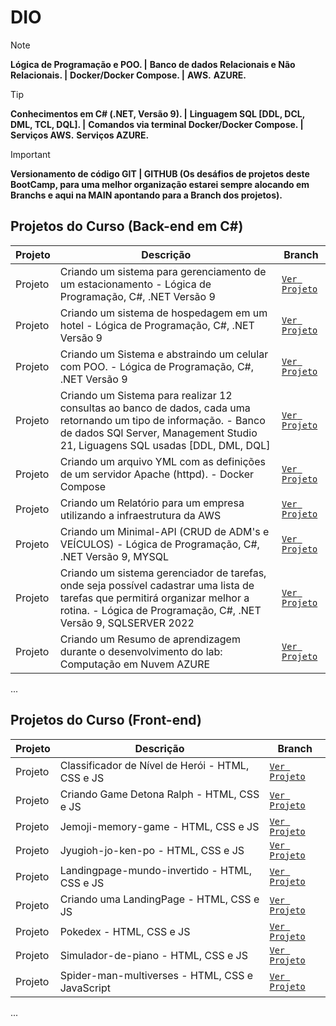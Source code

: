 # DIO

> [!NOTE]
> **Lógica de Programação e POO. |**
> **Banco de dados Relacionais e Não Relacionais. |**
> **Docker/Docker Compose. |**
> **AWS.**
> **AZURE.**

> [!TIP]
> **Conhecimentos em C# (.NET, Versão 9). |**
> **Linguagem SQL [DDL, DCL, DML, TCL, DQL]. |**
> **Comandos via terminal Docker/Docker Compose. |**
> **Serviços AWS.**
> **Serviços AZURE.**

> [!IMPORTANT]
> **Versionamento de código GIT | GITHUB (Os desáfios de projetos deste BootCamp, para uma melhor organização estarei sempre alocando em Branchs e aqui na MAIN apontando para a Branch dos projetos).**
>

## Projetos do Curso (Back-end em C#)

| Projeto | Descrição | Branch |
|--------|-----------|--------|
| Projeto | Criando um sistema para gerenciamento de um estacionamento - Lógica de Programação, C#, .NET Versão 9  | [`Ver Projeto`](https://github.com/mauriciocampos1234/DIO-BOOT-CAMP/tree/Desafio-01) |
| Projeto | Criando um sistema de hospedagem em um hotel - Lógica de Programação, C#, .NET Versão 9  | [`Ver Projeto`](https://github.com/mauriciocampos1234/DIO-BOOT-CAMP/tree/Desafio-02) |
| Projeto | Criando um Sistema e abstraindo um celular com POO. - Lógica de Programação, C#, .NET Versão 9  | [`Ver Projeto`](https://github.com/mauriciocampos1234/DIO-BOOT-CAMP/tree/Desafio-03) |
| Projeto | Criando um Sistema para realizar 12 consultas ao banco de dados, cada uma retornando um tipo de informação. - Banco de dados SQl Server, Management Studio 21, Liguagens SQL usadas [DDL, DML, DQL]  | [`Ver Projeto`](https://github.com/mauriciocampos1234/DIO-BOOT-CAMP/tree/Desafio-04) |
| Projeto | Criando um arquivo YML com as definições de um servidor Apache (httpd). - Docker Compose  | [`Ver Projeto`](https://github.com/mauriciocampos1234/DIO-BOOT-CAMP/tree/Desafio-05) |
| Projeto | Criando um Relatório para um empresa utilizando a infraestrutura da AWS  | [`Ver Projeto`](https://github.com/mauriciocampos1234/DIO-BOOT-CAMP/tree/Desafio-06) |
| Projeto | Criando um Minimal-API (CRUD de ADM's e VEÍCULOS) - Lógica de Programação, C#, .NET Versão 9, MYSQL  | [`Ver Projeto`](https://github.com/mauriciocampos1234/DIO-BOOT-CAMP/tree/Desafio-07) |
| Projeto | Criando um sistema gerenciador de tarefas, onde seja possível cadastrar uma lista de tarefas que permitirá organizar melhor a rotina. - Lógica de Programação, C#, .NET Versão 9, SQLSERVER 2022  | [`Ver Projeto`](https://github.com/mauriciocampos1234/DIO-BOOT-CAMP/tree/Desafio-08) |
| Projeto | Criando um Resumo de aprendizagem durante o desenvolvimento do lab: Computação em Nuvem AZURE  | [`Ver Projeto`](https://github.com/mauriciocampos1234/DIO-BOOT-CAMP/tree/Desafio-09) |
...

## Projetos do Curso (Front-end)

| Projeto | Descrição | Branch |
|--------|-----------|--------|
| Projeto | Classificador de Nível de Herói - HTML, CSS e JS  | [`Ver Projeto`](https://github.com/mauriciocampos1234/Dio_Hi_Happy/tree/Desafio_03) | 
| Projeto | Criando Game Detona Ralph - HTML, CSS e JS  | [`Ver Projeto`](https://github.com/mauriciocampos1234/Dio_Hi_Happy/tree/Desafio_02) | 
| Projeto | Jemoji-memory-game - HTML, CSS e JS  | [`Ver Projeto`](https://github.com/mauriciocampos1234/Dio_Hi_Happy/tree/Desafio_04) | 
| Projeto | Jyugioh-jo-ken-po - HTML, CSS e JS  | [`Ver Projeto`](https://github.com/mauriciocampos1234/Dio_Hi_Happy/tree/Desafio_06) | 
| Projeto | Landingpage-mundo-invertido - HTML, CSS e JS | [`Ver Projeto`](https://github.com/mauriciocampos1234/Dio_Hi_Happy/tree/Desafio_08) |
| Projeto | Criando uma LandingPage - HTML, CSS e JS  | [`Ver Projeto`](https://github.com/mauriciocampos1234/Dio_Hi_Happy/tree/Desafio_01) | 
| Projeto | Pokedex - HTML, CSS e JS  | [`Ver Projeto`](https://github.com/mauriciocampos1234/Dio_Hi_Happy/tree/Desafio_05) | 
| Projeto | Simulador-de-piano - HTML, CSS e JS  | [`Ver Projeto`](https://github.com/mauriciocampos1234/Dio_Hi_Happy/tree/Desafio_07) | 
| Projeto | Spider-man-multiverses - HTML, CSS e JavaScript  | [`Ver Projeto`](https://github.com/mauriciocampos1234/Dio_Hi_Happy/tree/Desafio_09) | 
...
